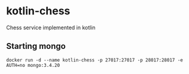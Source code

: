 # kotlin-chess
Chess service implemented in kotlin

## Starting mongo
```
docker run -d --name kotlin-chess -p 27017:27017 -p 28017:28017 -e AUTH=no mongo:3.4.20
```